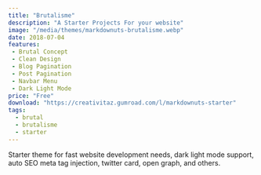 ```yaml
---
title: "Brutalisme"
description: "A Starter Projects For your website"
image: "/media/themes/markdownuts-brutalisme.webp"
date: 2018-07-04
features: 
 - Brutal Concept
 - Clean Design
 - Blog Pagination
 - Post Pagination
 - Navbar Menu
 - Dark Light Mode
price: "Free"
download: "https://creativitaz.gumroad.com/l/markdownuts-starter"
tags:
  - brutal
  - brutalisme
  - starter
---
```

Starter theme for fast website development needs, dark light mode support, auto SEO meta tag injection, twitter card, open graph, and others.

